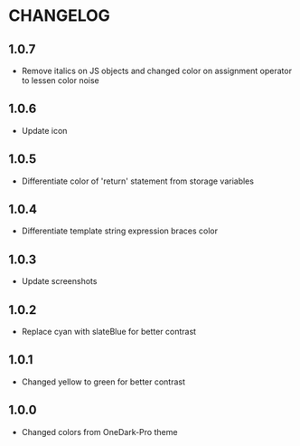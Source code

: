 # CHANGELOG
## 1.0.7
- Remove italics on JS objects and changed color on assignment operator to lessen color noise

## 1.0.6
- Update icon

## 1.0.5
- Differentiate color of 'return' statement from storage variables

## 1.0.4
- Differentiate template string expression braces color

## 1.0.3
- Update screenshots

## 1.0.2
- Replace cyan with slateBlue for better contrast

## 1.0.1
- Changed yellow to green for better contrast

## 1.0.0
- Changed colors from OneDark-Pro theme
